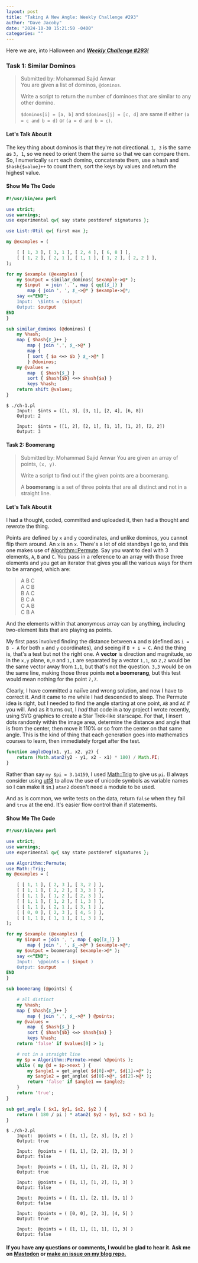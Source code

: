 ```yaml
---
layout: post
title: "Taking A New Angle: Weekly Challenge #293"
author: "Dave Jacoby"
date: "2024-10-30 15:21:50 -0400"
categories: ""
---
```


Here we are, into Halloween and [_**Weekly Challenge #293!**_](https://theweeklychallenge.org/blog/perl-weekly-challenge-293/)

### Task 1: Similar Dominos

> Submitted by: Mohammad Sajid Anwar  
> You are given a list of dominos, `@dominos`.
>
> Write a script to return the number of dominoes that are similar to any other domino.
>
> `$dominos[i] = [a, b]` and `$dominos[j] = [c, d]` are same if either `(a = c and b = d)` or `(a = d and b = c)`.

#### Let's Talk About it

The key thing about dominos is that they're not directional. `1, 3` is the same as `3, 1`, so we need to orient them the same so that we can compare them. So, I numerically `sort` each domino, concatenate them, use a hash and `$hash{$value}++` to count them, sort the keys by values and return the highest value.

#### Show Me The Code

```perl
#!/usr/bin/env perl

use strict;
use warnings;
use experimental qw{ say state postderef signatures };

use List::Util qw{ first max };

my @examples = (

    [ [ 1, 3 ], [ 3, 1 ], [ 2, 4 ], [ 6, 8 ] ],
    [ [ 1, 2 ], [ 2, 1 ], [ 1, 1 ], [ 1, 2 ], [ 2, 2 ] ],
);

for my $example (@examples) {
    my $output = similar_dominos( $example->@* );
    my $input  = join ', ', map { qq{[$_]} }
        map { join ', ', $_->@* } $example->@*;
    say <<"END";
    Input:  \$ints = ($input)
    Output: $output
END
}

sub similar_dominos (@dominos) {
    my %hash;
    map { $hash{$_}++ }
        map { join ',', $_->@* }
        map {
        [ sort { $a <=> $b } $_->@* ]
        } @dominos;
    my @values =
        map  { $hash{$_} }
        sort { $hash{$b} <=> $hash{$a} }
        keys %hash;
    return shift @values;
}
```

```text
$ ./ch-1.pl
    Input:  $ints = ([1, 3], [3, 1], [2, 4], [6, 8])
    Output: 2

    Input:  $ints = ([1, 2], [2, 1], [1, 1], [1, 2], [2, 2])
    Output: 3

```

#### Task 2: Boomerang

> Submitted by: Mohammad Sajid Anwar
> You are given an array of points, `(x, y)`.
>
> Write a script to find out if the given points are a boomerang.
>
> A **boomerang** is a set of three points that are all distinct and not in a straight line.

#### Let's Talk About it

I had a thought, coded, committed and uploaded it, then had a thought and rewrote the thing.

Points are defined by `x` and `y` coordinates, and unlike dominos, you cannot flip them around. An `x` is an `x`. There's a lot of old standbys I go to, and this one makes use of [Algorithm::Permute](https://metacpan.org/pod/Algorithm::Permute). Say you want to deal with 3 elements, `A`, `B` and `C`. You pass in a reference to an array with those three elements and you get an iterator that gives you all the various ways for them to be arranged, which are:

> A B C  
> A C B  
> B A C  
> B C A  
> C A B  
> C B A

And the elements within that anonymous array can by anything, including two-element lists that are playing as points. 

My first pass involved finding the distance between `A` and `B` (defined as `i = B - A` for both `x` and `y` coordinates), and seeing if `B + i = C`. And the thing is, that's a test but not the right one. A **vector** is direction and magnitude, so in the `x,y` plane, `0,0` and `1,1` are separated by a vector `1,1`, so `2,2` would be the same vector away from `1,1`, but that's not the question. `3,3` would be on the same line, making those three points **not a boomerang**, but this test would mean nothing for the point `7,7`.

Clearly, I have committed a naiïve and wrong solution, and now I have to correct it. And it came to me while I had descended to sleep. The Permute idea is right, but I needed to find the angle starting at one point, `AB` and `AC` if you will. And as it turns out, I *had* that code in a toy project I wrote recently, using SVG graphics to create a Star Trek-like starscape. For that, I insert dots randomly within the image area, determine the distance and angle that is from the center, then move it 110% or so from the center on that same angle. This is the kind of thing that each generation goes into mathematics courses to learn, then immediately forget after the test.

```javascript
function angleDeg(x1, y1, x2, y2) {
    return (Math.atan2(y2 - y1, x2 - x1) * 180) / Math.PI;
}
```

Rather than say `my $pi = 3.14159`, I used [Math::Trig](https://metacpan.org/pod/Math::Trig) to give us `pi`. (I always consider using [utf8](https://metacpan.org/pod/utf8) to allow the use of unicode symbols as variable names so I can make it `$π`.) `atan2` doesn't need a module to be used.

And as is common, we write tests on the data, return `false` when they fail and `true` at the end. It's easier flow control than if statements. 

#### Show Me The Code

```perl
#!/usr/bin/env perl

use strict;
use warnings;
use experimental qw{ say state postderef signatures };

use Algorithm::Permute;
use Math::Trig;
my @examples = (

    [ [ 1, 1 ], [ 2, 3 ], [ 3, 2 ] ],
    [ [ 1, 1 ], [ 2, 2 ], [ 3, 3 ] ],
    [ [ 1, 1 ], [ 1, 2 ], [ 2, 3 ] ],
    [ [ 1, 1 ], [ 1, 2 ], [ 1, 3 ] ],
    [ [ 1, 1 ], [ 2, 1 ], [ 3, 1 ] ],
    [ [ 0, 0 ], [ 2, 3 ], [ 4, 5 ] ],
    [ [ 1, 1 ], [ 1, 1 ], [ 1, 3 ] ],
);

for my $example (@examples) {
    my $input = join ', ', map { qq{[$_]} }
        map { join ', ', $_->@* } $example->@*;
    my $output = boomerang( $example->@* );
    say <<"END";
    Input:  \@points = ( $input )
    Output: $output
END
}

sub boomerang (@points) {

    # all distinct
    my %hash;
    map { $hash{$_}++ }
        map { join ',', $_->@* } @points;
    my @values =
        map  { $hash{$_} }
        sort { $hash{$b} <=> $hash{$a} }
        keys %hash;
    return 'false' if $values[0] > 1;

    # not in a straight line
    my $p = Algorithm::Permute->new( \@points );
    while ( my @d = $p->next ) {
        my $angle1 = get_angle( $d[0]->@*, $d[1]->@* );
        my $angle2 = get_angle( $d[0]->@*, $d[2]->@* );
        return 'false' if $angle1 == $angle2;
    }
    return 'true';
}

sub get_angle ( $x1, $y1, $x2, $y2 ) {
    return ( 180 / pi ) * atan2( $y2 - $y1, $x2 - $x1 );
}
```

```text
$ ./ch-2.pl 
    Input:  @points = ( [1, 1], [2, 3], [3, 2] )
    Output: true

    Input:  @points = ( [1, 1], [2, 2], [3, 3] )
    Output: false

    Input:  @points = ( [1, 1], [1, 2], [2, 3] )
    Output: true

    Input:  @points = ( [1, 1], [1, 2], [1, 3] )
    Output: false

    Input:  @points = ( [1, 1], [2, 1], [3, 1] )
    Output: false

    Input:  @points = ( [0, 0], [2, 3], [4, 5] )
    Output: true

    Input:  @points = ( [1, 1], [1, 1], [1, 3] )
    Output: false

```

#### If you have any questions or comments, I would be glad to hear it. Ask me on [Mastodon](https://mastodon.xyz/@jacobydave) or [make an issue on my blog repo.](https://github.com/jacoby/jacoby.github.io)
